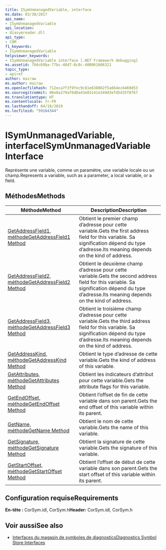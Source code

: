 ```yaml
---
title: ISymUnmanagedVariable, interface
ms.date: 03/30/2017
api_name:
- ISymUnmanagedVariable
api_location:
- diasymreader.dll
api_type:
- COM
f1_keywords:
- ISymUnmanagedVariable
helpviewer_keywords:
- ISymUnmanagedVariable interface [.NET Framework debugging]
ms.assetid: 704c69ba-77bc-40d7-8c0c-400061686321
topic_type:
- apiref
author: mairaw
ms.author: mairaw
ms.openlocfilehash: 712eca7f3f9fec9c81e638802f5a664ec6469d53
ms.sourcegitcommit: 0be8a279af6d8a43e03141e349d3efd5d35f8767
ms.translationtype: HT
ms.contentlocale: fr-FR
ms.lasthandoff: 04/18/2019
ms.locfileid: "59164344"
---
```

# <a name="isymunmanagedvariable-interface"></a><span data-ttu-id="fccd5-102">ISymUnmanagedVariable, interface</span><span class="sxs-lookup"><span data-stu-id="fccd5-102">ISymUnmanagedVariable Interface</span></span>
<span data-ttu-id="fccd5-103">Représente une variable, comme un paramètre, une variable locale ou un champ.</span><span class="sxs-lookup"><span data-stu-id="fccd5-103">Represents a variable, such as a parameter, a local variable, or a field.</span></span>  
  
## <a name="methods"></a><span data-ttu-id="fccd5-104">Méthodes</span><span class="sxs-lookup"><span data-stu-id="fccd5-104">Methods</span></span>  
  
|<span data-ttu-id="fccd5-105">Méthode</span><span class="sxs-lookup"><span data-stu-id="fccd5-105">Method</span></span>|<span data-ttu-id="fccd5-106">Description</span><span class="sxs-lookup"><span data-stu-id="fccd5-106">Description</span></span>|  
|------------|-----------------|  
|[<span data-ttu-id="fccd5-107">GetAddressField1, méthode</span><span class="sxs-lookup"><span data-stu-id="fccd5-107">GetAddressField1 Method</span></span>](../../../../docs/framework/unmanaged-api/diagnostics/isymunmanagedvariable-getaddressfield1-method.md)|<span data-ttu-id="fccd5-108">Obtient le premier champ d’adresse pour cette variable.</span><span class="sxs-lookup"><span data-stu-id="fccd5-108">Gets the first address field for this variable.</span></span> <span data-ttu-id="fccd5-109">Sa signification dépend du type d’adresse.</span><span class="sxs-lookup"><span data-stu-id="fccd5-109">Its meaning depends on the kind of address.</span></span>|  
|[<span data-ttu-id="fccd5-110">GetAddressField2, méthode</span><span class="sxs-lookup"><span data-stu-id="fccd5-110">GetAddressField2 Method</span></span>](../../../../docs/framework/unmanaged-api/diagnostics/isymunmanagedvariable-getaddressfield2-method.md)|<span data-ttu-id="fccd5-111">Obtient le deuxième champ d’adresse pour cette variable.</span><span class="sxs-lookup"><span data-stu-id="fccd5-111">Gets the second address field for this variable.</span></span> <span data-ttu-id="fccd5-112">Sa signification dépend du type d’adresse.</span><span class="sxs-lookup"><span data-stu-id="fccd5-112">Its meaning depends on the kind of address.</span></span>|  
|[<span data-ttu-id="fccd5-113">GetAddressField3, méthode</span><span class="sxs-lookup"><span data-stu-id="fccd5-113">GetAddressField3 Method</span></span>](../../../../docs/framework/unmanaged-api/diagnostics/isymunmanagedvariable-getaddressfield3-method.md)|<span data-ttu-id="fccd5-114">Obtient le troisième champ d’adresse pour cette variable.</span><span class="sxs-lookup"><span data-stu-id="fccd5-114">Gets the third address field for this variable.</span></span> <span data-ttu-id="fccd5-115">Sa signification dépend du type d’adresse.</span><span class="sxs-lookup"><span data-stu-id="fccd5-115">Its meaning depends on the kind of address.</span></span>|  
|[<span data-ttu-id="fccd5-116">GetAddressKind, méthode</span><span class="sxs-lookup"><span data-stu-id="fccd5-116">GetAddressKind Method</span></span>](../../../../docs/framework/unmanaged-api/diagnostics/isymunmanagedvariable-getaddresskind-method.md)|<span data-ttu-id="fccd5-117">Obtient le type d’adresse de cette variable.</span><span class="sxs-lookup"><span data-stu-id="fccd5-117">Gets the kind of address of this variable.</span></span>|  
|[<span data-ttu-id="fccd5-118">GetAttributes, méthode</span><span class="sxs-lookup"><span data-stu-id="fccd5-118">GetAttributes Method</span></span>](../../../../docs/framework/unmanaged-api/diagnostics/isymunmanagedvariable-getattributes-method.md)|<span data-ttu-id="fccd5-119">Obtient les indicateurs d’attribut pour cette variable.</span><span class="sxs-lookup"><span data-stu-id="fccd5-119">Gets the attribute flags for this variable.</span></span>|  
|[<span data-ttu-id="fccd5-120">GetEndOffset, méthode</span><span class="sxs-lookup"><span data-stu-id="fccd5-120">GetEndOffset Method</span></span>](../../../../docs/framework/unmanaged-api/diagnostics/isymunmanagedvariable-getendoffset-method.md)|<span data-ttu-id="fccd5-121">Obtient l’offset de fin de cette variable dans son parent.</span><span class="sxs-lookup"><span data-stu-id="fccd5-121">Gets the end offset of this variable within its parent.</span></span>|  
|[<span data-ttu-id="fccd5-122">GetName, méthode</span><span class="sxs-lookup"><span data-stu-id="fccd5-122">GetName Method</span></span>](../../../../docs/framework/unmanaged-api/diagnostics/isymunmanagedvariable-getname-method.md)|<span data-ttu-id="fccd5-123">Obtient le nom de cette variable.</span><span class="sxs-lookup"><span data-stu-id="fccd5-123">Gets the name of this variable.</span></span>|  
|[<span data-ttu-id="fccd5-124">GetSignature, méthode</span><span class="sxs-lookup"><span data-stu-id="fccd5-124">GetSignature Method</span></span>](../../../../docs/framework/unmanaged-api/diagnostics/isymunmanagedvariable-getsignature-method.md)|<span data-ttu-id="fccd5-125">Obtient la signature de cette variable.</span><span class="sxs-lookup"><span data-stu-id="fccd5-125">Gets the signature of this variable.</span></span>|  
|[<span data-ttu-id="fccd5-126">GetStartOffset, méthode</span><span class="sxs-lookup"><span data-stu-id="fccd5-126">GetStartOffset Method</span></span>](../../../../docs/framework/unmanaged-api/diagnostics/isymunmanagedvariable-getstartoffset-method.md)|<span data-ttu-id="fccd5-127">Obtient l’offset de début de cette variable dans son parent.</span><span class="sxs-lookup"><span data-stu-id="fccd5-127">Gets the start offset of this variable within its parent.</span></span>|  
  
## <a name="requirements"></a><span data-ttu-id="fccd5-128">Configuration requise</span><span class="sxs-lookup"><span data-stu-id="fccd5-128">Requirements</span></span>  
 <span data-ttu-id="fccd5-129">**En-tête :** CorSym.idl, CorSym.h</span><span class="sxs-lookup"><span data-stu-id="fccd5-129">**Header:** CorSym.idl, CorSym.h</span></span>  
  
## <a name="see-also"></a><span data-ttu-id="fccd5-130">Voir aussi</span><span class="sxs-lookup"><span data-stu-id="fccd5-130">See also</span></span>

- [<span data-ttu-id="fccd5-131">Interfaces du magasin de symboles de diagnostics</span><span class="sxs-lookup"><span data-stu-id="fccd5-131">Diagnostics Symbol Store Interfaces</span></span>](../../../../docs/framework/unmanaged-api/diagnostics/diagnostics-symbol-store-interfaces.md)
